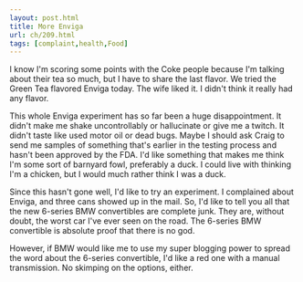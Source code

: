 ```yaml
---
layout: post.html
title: More Enviga
url: ch/209.html
tags: [complaint,health,Food]
---
```

I know I'm scoring some points with the Coke people because I'm talking about their tea so much, but I have to share the last flavor. We tried the Green Tea flavored Enviga today. The wife liked it. I didn't think it really had any flavor.

This whole Enviga experiment has so far been a huge disappointment. It didn't make me shake uncontrollably or hallucinate or give me a twitch. It didn't taste like used motor oil or dead bugs. Maybe I should ask Craig to send me samples of something that's earlier in the testing process and hasn't been approved by the FDA. I'd like something that makes me think I'm some sort of barnyard fowl, preferably a duck. I could live with thinking I'm a chicken, but I would much rather think I was a duck.

Since this hasn't gone well, I'd like to try an experiment. I complained about Enviga, and three cans showed up in the mail. So, I'd like to tell you all that the new 6-series BMW convertibles are complete junk. They are, without doubt, the worst car I've ever seen on the road. The 6-series BMW convertible is absolute proof that there is no god.

However, if BMW would like me to use my super blogging power to spread the word about the 6-series convertible, I'd like a red one with a manual transmission. No skimping on the options, either.
